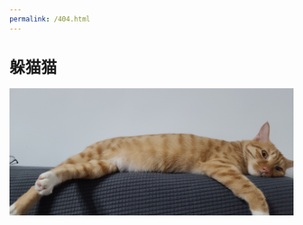 ```yaml
---
permalink: /404.html
---
```

# 躲猫猫

<div style="text-align:center"><img src="./images/404.jpg" /></div>